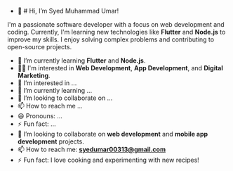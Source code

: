 - 👋 # Hi, I’m Syed Muhammad Umar!

I'm a passionate software developer with a focus on web development and coding. Currently, I'm learning new technologies like **Flutter** and **Node.js** to improve my skills. I enjoy solving complex problems and contributing to open-source projects.
- 🌱 I’m currently learning **Flutter** and **Node.js**.
- 👨‍💻 I'm interested in **Web Development**, **App Development**, and **Digital Marketing**.
- 👀 I’m interested in ...
- 🌱 I’m currently learning ...
- 💞️ I’m looking to collaborate on ...
- 📫 How to reach me ...
- 😄 Pronouns: ...
- ⚡ Fun fact: ...
- 🤝 I’m looking to collaborate on **web development** and **mobile app development** projects.
- 📫 How to reach me: **syedumar00313@gmail.com**
- ⚡ Fun fact: I love cooking and experimenting with new recipes!

<!---
syedmuhammadumer123/syedmuhammadumer123 is a ✨ special ✨ repository because its `README.md` (this file) appears on your GitHub profile.
You can click the Preview link to take a look at your changes.
--->
